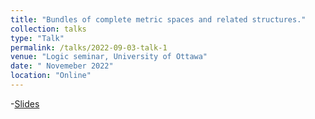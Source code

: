 ```yaml
---
title: "Bundles of complete metric spaces and related structures."
collection: talks
type: "Talk"
permalink: /talks/2022-09-03-talk-1
venue: "Logic seminar, University of Ottawa"
date: " Novemeber 2022"
location: "Online"
---
```

-[Slides](https://ali5757.github.io/files/Slides_Logic_Seminar_Ali_Hamad.pdf)
